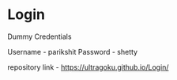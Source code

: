 # Login

Dummy Credentials

Username - parikshit Password - shetty

repository link - https://ultragoku.github.io/Login/


